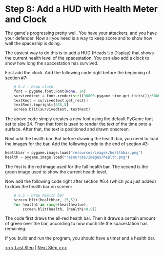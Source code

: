 # Step 8: Add a HUD with Health Meter and Clock

The game's progressing pretty well. You have your attackers, and you have your defender. Now all you need is a way to keep score and to show how well the spaceship is doing.

The easiest way to do this is to add a HUD (Heads Up Display) that shows the current health level of the spacestation. You can also add a clock to show how long the spacestation has survived.

First add the clock. Add the following code right before the beginning of section #7:

```python
    # 6.4 - Draw clock
    font = pygame.font.Font(None, 24)
    survivedtext = font.render(str((90000-pygame.time.get_ticks())/60000)+":"+str((90000-pygame.time.get_ticks())/1000%60).zfill(2), True, (0,0,0))
    textRect = survivedtext.get_rect()
    textRect.topright=[635,5]
    screen.blit(survivedtext, textRect)
```

The above code simply creates a new font using the default PyGame font set to size 24. Then that font is used to render the text of the time onto a surface. After that, the text is positioned and drawn onscreen.

Next add the health bar. But before drawing the health bar, you need to load the images for the bar. Add the following code to the end of section #3:

```python
healthbar = pygame.image.load("resources/images/healthbar.png")
health = pygame.image.load("resources/images/health.png")
```

The first is the red image used for the full health bar. The second is the green image used to show the current health level.

Now add the following code right after section #6.4 (which you just added) to draw the health bar on screen:

```python
    # 6.5 - Draw health bar
    screen.blit(healthbar, (5,5))
    for health1 in range(healthvalue):
        screen.blit(health, (health1+8,8))
```

The code first draws the all-red health bar. Then it draws a certain amount of green over the bar, according to how much life the spacestation has remaining.

If you build and run the program, you should have a timer and a health bar.

[<<< Last Step](./step7.md) | [Next Step >>>](./step9.md)
